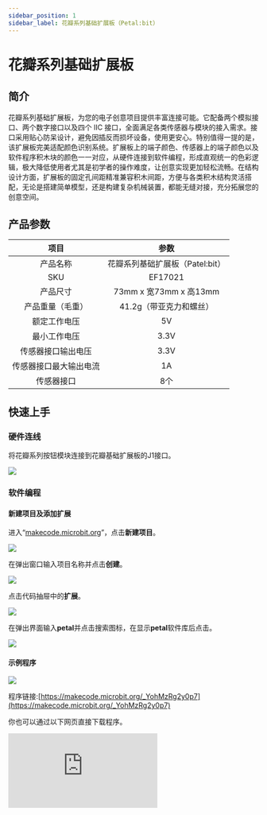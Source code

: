 ```yaml
---
sidebar_position: 1
sidebar_label: 花瓣系列基础扩展板（Petal:bit）
---
```


# 花瓣系列基础扩展板

## 简介

花瓣系列基础扩展板，为您的电子创意项目提供丰富连接可能。它配备两个模拟接口、两个数字接口以及四个 IIC 接口，全面满足各类传感器与模块的接入需求。接口采用贴心防呆设计，避免因插反而损坏设备，使用更安心。​
特别值得一提的是，该扩展板完美适配颜色识别系统。扩展板上的端子颜色、传感器上的端子颜色以及软件程序积木块的颜色一一对应，从硬件连接到软件编程，形成直观统一的色彩逻辑，极大降低使用者尤其是初学者的操作难度，让创意实现更加轻松流畅。​
在结构设计方面，扩展板的固定孔间距精准兼容积木间距，方便与各类积木结构灵活搭配，无论是搭建简单模型，还是构建复杂机械装置，都能无缝对接，充分拓展您的创意空间。

## 产品参数

| 项目               | 参数                                                                 |
|:------------------:|:--------------------------------------------------------------------:|
| 产品名称           | 花瓣系列基础扩展板（Patel:bit）                                                  |
| SKU                | EF17021                                                            |
| 产品尺寸   | 73mm x 宽73mm x 高13mm |
| 产品重量（毛重）  | 41.2g（带亚克力和螺丝） |
| 额定工作电压 | 5V |
| 最小工作电压 | 3.3V |
| 传感器接口输出电压 | 3.3V |
| 传感器接口最大输出电流 | 1A  |
| 传感器接口 | 8个 |

## 快速上手

### 硬件连线

将花瓣系列按钮模块连接到花瓣基础扩展板的J1接口。

![](https://wiki-media-ef.oss-cn-hongkong.aliyuncs.com/docs/microbit/petal-series/petal-series-sensor/ef17001-03.png)

### 软件编程

#### 新建项目及添加扩展

进入“[makecode.microbit.org](https://makecode.microbit.org)”，点击**新建项目**。

![](https://wiki-media-ef.oss-cn-hongkong.aliyuncs.com/docs/microbit/building-blocks/microbit-space-science-kit/images/microbit-space-science-kit-case01-07.png)

在弹出窗口输入项目名称并点击**创建**。

![](https://wiki-media-ef.oss-cn-hongkong.aliyuncs.com/docs/microbit/building-blocks/microbit-space-science-kit/images/microbit-space-science-kit-case01-11.png)

点击代码抽屉中的**扩展**。

![](https://wiki-media-ef.oss-cn-hongkong.aliyuncs.com/docs/microbit/building-blocks/microbit-space-science-kit/images/microbit-space-science-kit-case01-09.png)

在弹出界面输入**petal**并点击搜索图标，在显示**petal**软件库后点击。

![](https://wiki-media-ef.oss-cn-hongkong.aliyuncs.com/docs/microbit/petal-series/petal-series-sensor/ef17001-04.png)



#### 示例程序


![](https://wiki-media-ef.oss-cn-hongkong.aliyuncs.com/docs/microbit/petal-series/petal-series-sensor/ef17001-05.png)

程序链接:[https://makecode.microbit.org/_YohMzRg2y0p7](https://makecode.microbit.org/_YohMzRg2y0p7)

你也可以通过以下网页直接下载程序。

<div
    style={{
        position: 'relative',
        paddingBottom: '60%',
        overflow: 'hidden',
    }}
>
    <iframe
        src="https://makecode.microbit.org/_YohMzRg2y0p7"
        frameborder="0"
        sandbox="allow-popups allow-forms allow-scripts allow-same-origin"
        style={{
            position: 'absolute',
            width: '100%',
            height: '100%',
        }}
    />
</div>

## 下载程序

使用 USB 线连接 PC 和 micro:bit V2。

![](https://wiki-media-ef.oss-cn-hongkong.aliyuncs.com/docs/microbit/building-blocks/microbit-space-science-kit/images/microbit-space-science-kit-manual03.gif)

连接成功后，电脑上会识别出一个名为 MICROBIT 的盘符。

![](https://wiki-media-ef.oss-cn-hongkong.aliyuncs.com/docs/microbit/building-blocks/microbit-space-science-kit/images/microbit-space-science-kit-manual06.png)

点击左下角的![](https://wiki-media-ef.oss-cn-hongkong.aliyuncs.com/docs/microbit/building-blocks/microbit-space-science-kit/images/microbit-space-science-kit-manual07.png)，选择**Connect Device**。

![](https://wiki-media-ef.oss-cn-hongkong.aliyuncs.com/docs/microbit/building-blocks/microbit-space-science-kit/images/microbit-space-science-kit-manual11.png)

点击![](https://wiki-media-ef.oss-cn-hongkong.aliyuncs.com/docs/microbit/building-blocks/microbit-space-science-kit/images/microbit-space-science-kit-manual08.png)。

![](https://wiki-media-ef.oss-cn-hongkong.aliyuncs.com/docs/microbit/building-blocks/microbit-space-science-kit/images/microbit-space-science-kit-manual12.png)

点击![](https://wiki-media-ef.oss-cn-hongkong.aliyuncs.com/docs/microbit/building-blocks/microbit-space-science-kit/images/microbit-space-science-kit-manual09.png)。

![](https://wiki-media-ef.oss-cn-hongkong.aliyuncs.com/docs/microbit/building-blocks/microbit-space-science-kit/images/microbit-space-science-kit-manual13.png)

在弹出窗口选择 **BBC micro:bit CMSIS-DAP**，然后选择**连接**，至此，我们的 micro:bit 就已经连接成功。

![](https://wiki-media-ef.oss-cn-hongkong.aliyuncs.com/docs/microbit/building-blocks/microbit-space-science-kit/images/microbit-space-science-kit-manual14.png)

点击**下载程序**

![](https://wiki-media-ef.oss-cn-hongkong.aliyuncs.com/docs/microbit/building-blocks/microbit-space-science-kit/images/microbit-space-science-kit-manual10.png)

## 案例演示

当按下按钮时，LED矩阵显示爱心图标，松开按钮时，LED矩阵显示笑脸图标。

![](https://wiki-media-ef.oss-cn-hongkong.aliyuncs.com/docs/microbit/petal-series/petal-series-sensor/ef17001.gif)
